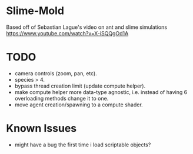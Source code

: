 # Slime-Mold

Based off of Sebastian Lague's video on ant and slime simulations
https://www.youtube.com/watch?v=X-iSQQgOd1A

# TODO
* camera controls (zoom, pan, etc).
* species > 4.
* bypass thread creation limit (update compute helper).
* make compute helper more data-type agnostic, i.e. instead of having 6 overloading methods change it to one.
* move agent creation/spawning to a compute shader.

# Known Issues
* might have a bug the first time i load scriptable objects?
